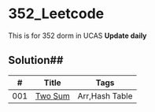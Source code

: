 # 352_Leetcode
This is for 352 dorm in UCAS
**Update daily**
## Solution##
|#|Title|Tags|
|---|---|---|
|001|[Two Sum](https://leetcode.com/problems/two-sum/)|Arr,Hash Table|



